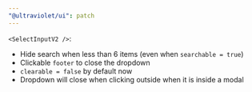 ```yaml
---
"@ultraviolet/ui": patch
---
```


`<SelectInputV2 />`:
- Hide search when less than 6 items (even when `searchable = true`)
- Clickable `footer` to close the dropdown
- `clearable = false` by default now
- Dropdown will close when clicking outside when it is inside a modal